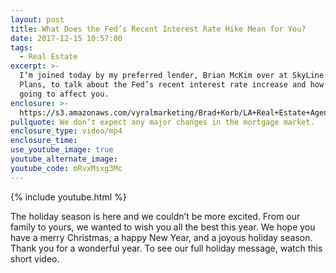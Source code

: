 ```yaml
---
layout: post
title: What Does the Fed’s Recent Interest Rate Hike Mean for You?
date: 2017-12-15 10:57:00
tags:
  - Real Estate
excerpt: >-
  I’m joined today by my preferred lender, Brian McKim over at SkyLine Home
  Plans, to talk about the Fed’s recent interest rate increase and how it’s
  going to affect you.
enclosure: >-
  https://s3.amazonaws.com/vyralmarketing/Brad+Korb/LA+Real+Estate+Agent-+An+update+on+interest+rates.mp4
pullquote: We don’t expect any major changes in the mortgage market.
enclosure_type: video/mp4
enclosure_time:
use_youtube_image: true
youtube_alternate_image:
youtube_code: mRvxMsxg3Mc
---
```



{% include youtube.html %}


The holiday season is here and we couldn’t be more excited. From our family to yours, we wanted to wish you all the best this year. We hope you have a merry Christmas, a happy New Year, and a joyous holiday season. Thank you for a wonderful year. To see our full holiday message, watch this short video.
